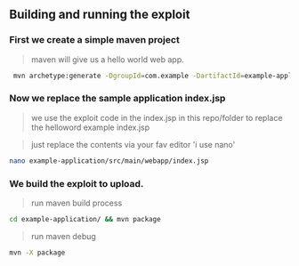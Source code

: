 ## Building and running the exploit

### First we create a simple maven project 

> maven will give us a hello world web app.

```bash
 mvn archetype:generate -DgroupId=com.example -DartifactId=example-application -DarchetypeArtifactId=maven-archetype-webapp -DinteractiveMode=false
```

### Now we replace the sample application index.jsp

> we use the exploit code in the index.jsp in this repo/folder to replace the helloword example index.jsp

> just replace the contents via your fav editor 'i use nano'

```bash
nano example-application/src/main/webapp/index.jsp
```

### We build the exploit to upload.

> run maven build process

```bash
cd example-application/ && mvn package
```

> run maven debug

```bash
mvn -X package
```
